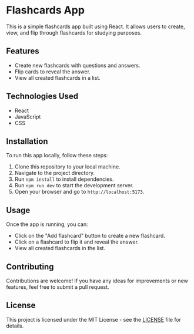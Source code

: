 
# Flashcards App

This is a simple flashcards app built using React. It allows users to create, view, and flip through flashcards for studying purposes.

## Features

- Create new flashcards with questions and answers.
- Flip cards to reveal the answer.
- View all created flashcards in a list.

## Technologies Used

- React
- JavaScript
- CSS

## Installation

To run this app locally, follow these steps:

1. Clone this repository to your local machine.
2. Navigate to the project directory.
3. Run `npm install` to install dependencies.
4. Run `npm run dev` to start the development server.
5. Open your browser and go to `http://localhost:5173`.

## Usage

Once the app is running, you can:

- Click on the "Add flashcard" button to create a new flashcard.
- Click on a flashcard to flip it and reveal the answer.
- View all created flashcards in the list.

## Contributing

Contributions are welcome! If you have any ideas for improvements or new features, feel free to submit a pull request.

## License

This project is licensed under the MIT License - see the [LICENSE](LICENSE) file for details.

